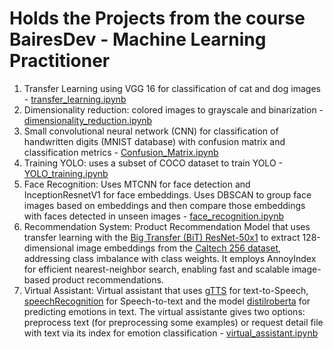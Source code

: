 # Holds the Projects from the course BairesDev - Machine Learning Practitioner
1) Transfer Learning using VGG 16 for classification of cat and dog images - [transfer_learning.ipynb](https://github.com/igornunespatricio/BairesDev-Machine-Learning-Practitioner/blob/main/transfer_learning.ipynb)
2) Dimensionality reduction: colored images to grayscale and binarization - [dimensionality_reduction.ipynb](https://github.com/igornunespatricio/BairesDev-Machine-Learning-Practitioner/blob/main/dimensionality_reduction.ipynb)
3) Small convolutional neural network (CNN) for classification of handwritten digits (MNIST database) with confusion matrix and classification metrics - [Confusion_Matrix.ipynb](https://github.com/igornunespatricio/BairesDev-Machine-Learning-Practitioner/blob/main/Confusion_Matrix.ipynb)
4) Training YOLO: uses a subset of COCO dataset to train YOLO - [YOLO_training.ipynb](https://github.com/igornunespatricio/BairesDev-Machine-Learning-Practitioner/blob/main/YOLO_training.ipynb)
5) Face Recognition: Uses MTCNN for face detection and InceptionResnetV1 for face embeddings. Uses DBSCAN to group face images based on embeddings and then compare those embeddings with faces detected in unseen images - [face_recognition.ipynb](https://github.com/igornunespatricio/BairesDev-Machine-Learning-Practitioner/blob/main/face_recognition.ipynb)
6) Recommendation System: Product Recommendation Model that uses transfer learning with the [Big Transfer (BiT) ResNet-50x1](https://www.kaggle.com/models/google/bit/TensorFlow2/m-r50x1/1) to extract 128-dimensional image embeddings from the [Caltech 256 dataset](https://www.kaggle.com/datasets/jessicali9530/caltech256), addressing class imbalance with class weights. It employs AnnoyIndex for efficient nearest-neighbor search, enabling fast and scalable image-based product recommendations.
7) Virtual Assistant: Virtual assistant that uses [gTTS](https://pypi.org/project/gTTS/) for text-to-Speech, [speechRecognition](https://pypi.org/project/SpeechRecognition/) for Speech-to-text and the model [distilroberta](https://huggingface.co/j-hartmann/emotion-english-distilroberta-base) for predicting emotions in text. The virtual assistante gives two options: preprocess text (for preprocessing some examples) or request detail file with text via its index for emotion classification - [virtual_assistant.ipynb](https://github.com/igornunespatricio/BairesDev-Machine-Learning-Practitioner/blob/main/virtual_assistant.ipynb) 
